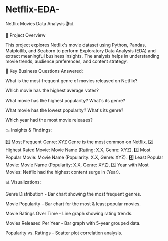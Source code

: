 # Netflix-EDA-
Netflix Movies Data Analysis 🎬📊

🚀 Project Overview

This project explores Netflix's movie dataset using Python, Pandas, Matplotlib, and Seaborn to perform Exploratory Data Analysis (EDA) and extract meaningful business insights. The analysis helps in understanding movie trends, audience preferences, and content strategy.

📌 Key Business Questions Answered:

What is the most frequent genre of movies released on Netflix?

Which movie has the highest average votes?

What movie has the highest popularity? What's its genre?

What movie has the lowest popularity? What's its genre?

Which year had the most movie releases?

📉 Insights & Findings:

1️⃣ Most Frequent Genre: XYZ Genre is the most common on Netflix.
2️⃣ Highest Rated Movie: Movie Name (Rating: X.X, Genre: XYZ).
3️⃣ Most Popular Movie: Movie Name (Popularity: X.X, Genre: XYZ).
4️⃣ Least Popular Movie: Movie Name (Popularity: X.X, Genre: XYZ).
5️⃣ Year with Most Movies: Netflix had the highest content surge in (Year).

📊 Visualizations:

Genre Distribution - Bar chart showing the most frequent genres.

Movie Popularity - Bar chart for the most & least popular movies.

Movie Ratings Over Time - Line graph showing rating trends.

Movies Released Per Year - Bar graph with 5-year grouped data.

Popularity vs. Ratings - Scatter plot correlation analysis.
